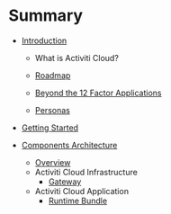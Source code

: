 # Summary

* [Introduction](README.md)

  * What is Activiti Cloud?

  * [Roadmap](roadmap.md)

  * [Beyond the 12 Factor Applications](/12factor.md)

  * [Personas](personas.md)

* [Getting Started](setting-up-the-environment.md)

* [Components Architecture](/components.md)

  * [Overview](/components/Overview.md)
  * Activiti Cloud Infrastructure
    * [Gateway](/components/activiti-cloud-infra/gateway.md)
  * Activiti Cloud Application
    * [Runtime Bundle](/components/RuntimeBundle.md)



